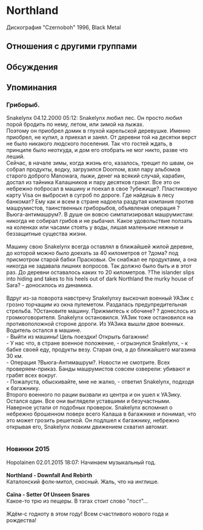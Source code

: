 # Northland

Дискография
"Czernoboh" 1996, Black Metal

## Отношения с другими группами


## Обсуждения


## Упоминания

### Гриборыб.

Snakelynx 04.12.2000 05:12:
Snakelynx любил лес. Он просто любил порой бродить по нему, летом, или зимой на лыжах. <BR>Поэтому он приобрел домик в глухой карельской деревушке. Именно приобрел, не купил, а приехал и занял. От деревни той на десятки верст не было никакого людского поселения. Так что гостей ждать, в принципе было неоткуда, и дом его отобрать не мог никто, разве что леший.<BR>Сейчас, в начале зимы, когда жизнь его, казалось, трещит по швам, он собрал продукты, водку, загрузился Doomом, взял пару альбомов старого доброго Manowarа, лыжи, денег на всякий случай, карабин, достал из тайника Калашников и пару десятков гранат. Все это он небрежно побросал в машину и поехал в свое ?убежище?. Пластиковую карту Visa он выбросил в сугроб по  дороге. Где найдешь в лесу банкомат? Ему как и всем в стране надоела раздутая компания против машрумистов, таинственных гриборыбов, объявленая операция ?Вьюга-антимашрум?. В душе он вовсю симпатизировал машрумистам: никогда не собирал грибов и не рыбачил. Какое удовольствие ползать на коленках или часами стоять у воды, лишая маленькие нежные и беззащитные существа жизни.<BR><BR>Машину свою Snakelynx всегда оставлял в ближайшей жилой деревне, до которой можно было доехать за 40 километров от ?дома? под присмотром старой бабки Прасковьи. Он снабжал ее продуктами, а она никогда не задавала лишних вопросов. Так должно было быть и в этот раз. До деревни оставалось каких то 20 километров. ?The islander slips into hiding and takes to his heels out of dark Northland the murky house of Sara? - доносилось из динамика.<BR><BR>Вдруг из-за поворота навстречу Snakelynxу выскочил военный УАЗик с грозно торчащим из окна пулеметом. Раздалась предупредительная стрельба. ?Остановите машину. Прижмитесь к обочине? ? донеслось из громкоговорителя. Snakelynx остановился. УАЗик тоже остановился на противоположной стороне дороги. Из УАЗика вышли двое военных. Водитель остался в машине. <BR>- Выйти из машины! Цель поездки! Открыть багажник!<BR>- У нас что, в стране военное положение, - огрызнулся Snakelynx, - к бабке своей еду, продукты везу. Старая она, а до ближайшего магазина 30 км.<BR>- Операция ?Вьюга-Антимашрум?. Новости не смотрите. Всех проверяем-приказ. Банды машрумистов совсем озверели: убивают и грабят всех вокруг.<BR>- Пожалуста, обыскивайте, мне не жалко, - ответил Snakelynx, подходя к багажнику.<BR>Второго военного по рации вызвали из центра и он ушел к УАЗику. Остался один. Все они выглядели уставшими и безучастными. Наверное устали от подобных проверок. Snakelynx вспомнил о небрежно брошенном поверх всего Калаша в багажнике и понимал, что это может грозить решеткой. Он подлшел к багажнику, небрежно открывая его, Snakelynx ловким движением схватил автомат.<BR><BR>

### Новинки 2015

Hopolainen 02.01.2015 18:07:
Начинаем музыкальный год.<BR><BR><B>Northland - Downfall And Rebirth</B><BR>Каталонский фолк-митол, сносный. Жаль, что на инглише.<BR><BR><B>Ca&#239;na -  Setter Of Unseen Snares</B><BR>Какое-то трю из пещеры. В тэгах стоит слово "пост"... <BR><BR>Ждём-с годноту в этом году! Всем счастливого нового года и рождества!

